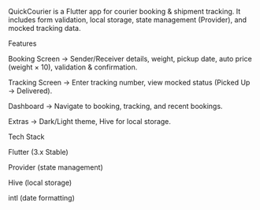 QuickCourier is a Flutter app for courier booking & shipment tracking.
It includes form validation, local storage, state management (Provider), and mocked tracking data.

 Features

Booking Screen → Sender/Receiver details, weight, pickup date, auto price (weight × 10), validation & confirmation.

Tracking Screen → Enter tracking number, view mocked status (Picked Up → Delivered).

Dashboard → Navigate to booking, tracking, and recent bookings.

Extras → Dark/Light theme, Hive for local storage.

 Tech Stack

Flutter (3.x Stable)

Provider (state management)

Hive (local storage)

intl (date formatting)